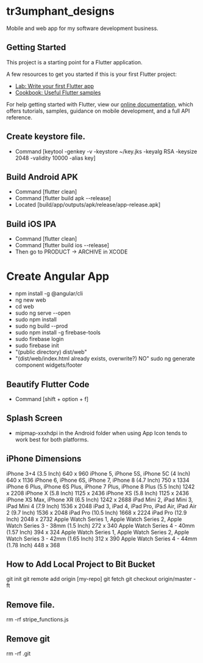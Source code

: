 # tr3umphant_designs

Mobile and web app for my software development business.

## Getting Started

This project is a starting point for a Flutter application.

A few resources to get you started if this is your first Flutter project:

- [Lab: Write your first Flutter app](https://flutter.dev/docs/get-started/codelab)
- [Cookbook: Useful Flutter samples](https://flutter.dev/docs/cookbook)

For help getting started with Flutter, view our
[online documentation](https://flutter.dev/docs), which offers tutorials,
samples, guidance on mobile development, and a full API reference.

## Create keystore file.
- Command [keytool -genkey -v -keystore ~/key.jks -keyalg RSA -keysize 2048 -validity 10000 -alias key]

## Build Android APK
- Command [flutter clean]
- Command [flutter build apk --release]
- Located [build/app/outputs/apk/release/app-release.apk]

## Build iOS IPA
- Command [flutter clean]
- Command [flutter build ios --release]
- Then go to PRODUCT -> ARCHIVE in XCODE

# Create Angular App
- npm install -g @angular/cli
- ng new web
- cd web
- sudo ng serve --open
- sudo npm install
- sudo ng build --prod
- sudo npm install -g firebase-tools
- sudo firebase login
- sudo firebase init
- "(public directory) dist/web" 
- "(dist/web/index.html already exists, overwrite?) NO"
sudo ng generate component widgets/footer

## Beautify Flutter Code
- Command [shift + option + f]

## Splash Screen
- mipmap-xxxhdpi in the Android folder when using App Icon tends to work best for both platforms.

## iPhone Dimensions
iPhone 3+4 (3.5 Inch)
    640 x 960
iPhone 5, iPhone 5S, iPhone 5C (4 Inch)
    640 x 1136
iPhone 6, iPhone 6S, iPhone 7, iPhone 8 (4.7 Inch)
    750 x 1334
iPhone 6 Plus, iPhone 6S Plus, iPhone 7 Plus, iPhone 8 Plus (5.5 Inch)
    1242 x 2208
iPhone X (5.8 Inch)
    1125 x 2436
iPhone XS (5.8 Inch)
    1125 x 2436
iPhone XS Max, iPhone XR (6.5 Inch)
    1242 x 2688
iPad Mini 2, iPad Mini 3, iPad Mini 4 (7.9 Inch)
    1536 x 2048
iPad 3, iPad 4, iPad Pro, iPad Air, iPad Air 2 (9.7 Inch)
    1536 x 2048
iPad Pro (10.5 Inch)
    1668 x 2224
iPad Pro (12.9 Inch)
    2048 x 2732
Apple Watch Series 1, Apple Watch Series 2, Apple Watch Series 3 - 38mm (1.5 Inch)
    272 x 340
Apple Watch Series 4 - 40mm (1.57 Inch)
    394 x 324
Apple Watch Series 1, Apple Watch Series 2, Apple Watch Series 3 - 42mm (1.65 Inch)
    312 x 390
Apple Watch Series 4 - 44mm (1.78 Inch)
    448 x 368 

## How to Add Local Project to Bit Bucket
git init
git remote add origin [my-repo]
git fetch
git checkout origin/master -ft

## Remove file.
rm -rf stripe_functions.js

## Remove git
rm -rf .git

